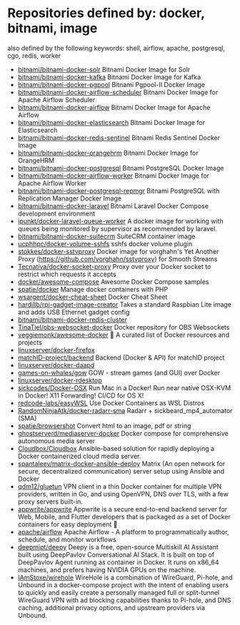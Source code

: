 # Repositories defined by: docker, bitnami, image

also defined by the following keywords: shell, airflow, apache, postgresql, cgo, redis, worker

- [bitnami/bitnami-docker-solr](https://github.com/bitnami/bitnami-docker-solr)
  Bitnami Docker Image for Solr
- [bitnami/bitnami-docker-kafka](https://github.com/bitnami/bitnami-docker-kafka)
  Bitnami Docker Image for Kafka 
- [bitnami/bitnami-docker-pgpool](https://github.com/bitnami/bitnami-docker-pgpool)
  Bitnami Pgpool-II Docker Image
- [bitnami/bitnami-docker-airflow-scheduler](https://github.com/bitnami/bitnami-docker-airflow-scheduler)
  Bitnami Docker Image for Apache Airflow Scheduler
- [bitnami/bitnami-docker-airflow](https://github.com/bitnami/bitnami-docker-airflow)
  Bitnami Docker Image for Apache Airflow
- [bitnami/bitnami-docker-elasticsearch](https://github.com/bitnami/bitnami-docker-elasticsearch)
  Bitnami Docker Image for Elasticsearch
- [bitnami/bitnami-docker-redis-sentinel](https://github.com/bitnami/bitnami-docker-redis-sentinel)
  Bitnami Redis Sentinel Docker Image
- [bitnami/bitnami-docker-orangehrm](https://github.com/bitnami/bitnami-docker-orangehrm)
  Bitnami Docker Image for OrangeHRM
- [bitnami/bitnami-docker-postgresql](https://github.com/bitnami/bitnami-docker-postgresql)
  Bitnami PostgreSQL Docker Image
- [bitnami/bitnami-docker-airflow-worker](https://github.com/bitnami/bitnami-docker-airflow-worker)
  Bitnami Docker Image for Apache Airflow Worker
- [bitnami/bitnami-docker-postgresql-repmgr](https://github.com/bitnami/bitnami-docker-postgresql-repmgr)
  Bitnami PostgreSQL with Replication Manager Docker Image
- [bitnami/bitnami-docker-laravel](https://github.com/bitnami/bitnami-docker-laravel)
  Bitnami Laravel Docker Compose development environment 
- [ipunkt/docker-laravel-queue-worker](https://github.com/ipunkt/docker-laravel-queue-worker)
  A docker image for working with queues being monitored by supervisor as recommended by laravel.
- [bitnami/bitnami-docker-suitecrm](https://github.com/bitnami/bitnami-docker-suitecrm)
  SuiteCRM container image
- [ucphhpc/docker-volume-sshfs](https://github.com/ucphhpc/docker-volume-sshfs)
  sshfs docker volume plugin
- [stokkes/docker-sstvproxy](https://github.com/stokkes/docker-sstvproxy)
  Docker image for vorghahn's Yet Another Proxy (https://github.com/vorghahn/sstvproxy) for Smooth Streams
- [Tecnativa/docker-socket-proxy](https://github.com/Tecnativa/docker-socket-proxy)
  Proxy over your Docker socket to restrict which requests it accepts
- [docker/awesome-compose](https://github.com/docker/awesome-compose)
  Awesome Docker Compose samples
- [spatie/docker](https://github.com/spatie/docker)
  Manage docker containers with PHP
- [wsargent/docker-cheat-sheet](https://github.com/wsargent/docker-cheat-sheet)
  Docker Cheat Sheet
- [hardillb/rpi-gadget-image-creator](https://github.com/hardillb/rpi-gadget-image-creator)
  Takes a standard Raspbian Lite image and adds USB Ethernet gadget config
- [bitnami/bitnami-docker-redis-cluster](https://github.com/bitnami/bitnami-docker-redis-cluster)
- [TinaTiel/obs-websocket-docker](https://github.com/TinaTiel/obs-websocket-docker)
  Docker repository for OBS Websockets
- [veggiemonk/awesome-docker](https://github.com/veggiemonk/awesome-docker)
  :whale: A curated list of Docker resources and projects
- [linuxserver/docker-firefox](https://github.com/linuxserver/docker-firefox)
- [matchID-project/backend](https://github.com/matchID-project/backend)
  Backend (Docker & API) for matchID project
- [linuxserver/docker-daapd](https://github.com/linuxserver/docker-daapd)
- [games-on-whales/gow](https://github.com/games-on-whales/gow)
  GOW - stream games (and GUI) over Docker
- [linuxserver/docker-rdesktop](https://github.com/linuxserver/docker-rdesktop)
- [sickcodes/Docker-OSX](https://github.com/sickcodes/Docker-OSX)
  Run Mac in a Docker! Run near native OSX-KVM in Docker! X11 Forwarding! CI/CD for OS X!
- [redcode-labs/easyWSL](https://github.com/redcode-labs/easyWSL)
  Use Docker Containers as WSL Distros
- [RandomNinjaAtk/docker-radarr-sma](https://github.com/RandomNinjaAtk/docker-radarr-sma)
  Radarr + sickbeard_mp4_automator (SMA)
- [spatie/browsershot](https://github.com/spatie/browsershot)
  Convert html to an image, pdf or string
- [ghostserverd/mediaserver-docker](https://github.com/ghostserverd/mediaserver-docker)
  Docker compose for comprehensive autonomous media server
- [Cloudbox/Cloudbox](https://github.com/Cloudbox/Cloudbox)
  Ansible-based solution for rapidly deploying a Docker containerized cloud media server.
- [spantaleev/matrix-docker-ansible-deploy](https://github.com/spantaleev/matrix-docker-ansible-deploy)
  Matrix (An open network for secure, decentralized communication) server setup using Ansible and Docker
- [qdm12/gluetun](https://github.com/qdm12/gluetun)
  VPN client in a thin Docker container for multiple VPN providers, written in Go, and using OpenVPN, DNS over TLS, with a few proxy servers built-in.
- [appwrite/appwrite](https://github.com/appwrite/appwrite)
  Appwrite is a secure end-to-end backend server for Web, Mobile, and Flutter developers that is packaged as a set of Docker containers for easy deployment 🚀
- [apache/airflow](https://github.com/apache/airflow)
  Apache Airflow - A platform to programmatically author, schedule, and monitor workflows
- [deepmipt/deepy](https://github.com/deepmipt/deepy)
  Deepy is a free, open-source Multiskill AI Assistant built using DeepPavlov Conversational AI Stack. It is built on top of DeepPavlov Agent running as container in Docker. It runs on x86_64 machines, and prefers having NVIDIA GPUs on the machine.
- [IAmStoxe/wirehole](https://github.com/IAmStoxe/wirehole)
  WireHole is a combination of WireGuard, Pi-hole, and Unbound in a docker-compose project with the intent of enabling users to quickly and easily create a personally managed full or split-tunnel WireGuard VPN with ad blocking capabilities thanks to Pi-hole, and DNS caching, additional privacy options, and upstream providers via Unbound.
